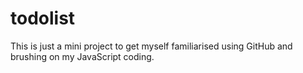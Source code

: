 # todolist

This is just a mini project to get myself familiarised using GitHub and brushing on my JavaScript coding. 
